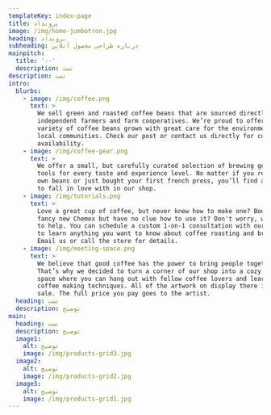```yaml
---
templateKey: index-page
title: برونداد
image: /img/home-jumbotron.jpg
heading: برونداد
subheading: درباره طراحی محصول آنلاین
mainpitch:
  title: '--'
  description: تست
description: تست
intro:
  blurbs:
    - image: /img/coffee.png
      text: >
        We sell green and roasted coffee beans that are sourced directly from
        independent farmers and farm cooperatives. We’re proud to offer a
        variety of coffee beans grown with great care for the environment and
        local communities. Check our post or contact us directly for current
        availability.
    - image: /img/coffee-gear.png
      text: >
        We offer a small, but carefully curated selection of brewing gear and
        tools for every taste and experience level. No matter if you roast your
        own beans or just bought your first french press, you’ll find a gadget
        to fall in love with in our shop.
    - image: /img/tutorials.png
      text: >
        Love a great cup of coffee, but never knew how to make one? Bought a
        fancy new Chemex but have no clue how to use it? Don't worry, we’re here
        to help. You can schedule a custom 1-on-1 consultation with our baristas
        to learn anything you want to know about coffee roasting and brewing.
        Email us or call the store for details.
    - image: /img/meeting-space.png
      text: >
        We believe that good coffee has the power to bring people together.
        That’s why we decided to turn a corner of our shop into a cozy meeting
        space where you can hang out with fellow coffee lovers and learn about
        coffee making techniques. All of the artwork on display there is for
        sale. The full price you pay goes to the artist.
  heading: تست
  description: توضیح
main:
  heading: تست
  description: توضیح
  image1:
    alt: توضیح
    image: /img/products-grid3.jpg
  image2:
    alt: توضیح
    image: /img/products-grid2.jpg
  image3:
    alt: توضیح
    image: /img/products-grid1.jpg
---
```


